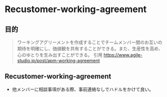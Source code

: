 # Recustomer-working-agreement

## 目的

> ワーキングアグリーメントを作成することでチームメンバー間のお互いの期待を明確にし、価値観を共有することができる。また、生産性を高め、心のゆとりを生み出すことができる。
> 引用
> https://www.agile-studio.jp/post/apm-working-agreement

## Recustomer-working-agreement

- 他メンバーに相談事項がある際、事前連絡なしでハドルをかけて良い。

